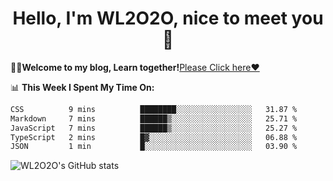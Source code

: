 <h1 align = "center">Hello, I'm WL2O2O, nice to meet you 👋</h1>

🧑‍💻**Welcome to my blog, Learn together!**[Please Click here❤️](https://wl2o2o.github.io)

📊 **This Week I Spent My Time On:**
<!--START_SECTION:waka-->

```txt
CSS          9 mins          ████████░░░░░░░░░░░░░░░░░   31.87 %
Markdown     7 mins          ██████▒░░░░░░░░░░░░░░░░░░   25.71 %
JavaScript   7 mins          ██████▒░░░░░░░░░░░░░░░░░░   25.27 %
TypeScript   2 mins          █▓░░░░░░░░░░░░░░░░░░░░░░░   06.88 %
JSON         1 min           █░░░░░░░░░░░░░░░░░░░░░░░░   03.90 %
```

<!--END_SECTION:waka-->

![WL2O2O's GitHub stats](https://github-readme-stats.vercel.app/api?username=wl2o2o&show_icons=true)


<!--
**WL2O2O/WL2O2O** is a ✨ _special_ ✨ repository because its `README.md` (this file) appears on your GitHub profile.

Here are some ideas to get you started:

- 🔭 I’m currently working on ...
- 🌱 I’m currently learning ...
- 👯 I’m looking to collaborate on ...
- 🤔 I’m looking for help with ...
- 💬 Ask me about ...
- 📫 How to reach me: ...
- 😄 Pronouns: ...
- ⚡ Fun fact: ...
-->

